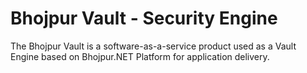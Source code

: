 # Bhojpur Vault - Security Engine
The Bhojpur Vault is a software-as-a-service product used as a Vault Engine based on Bhojpur.NET Platform for application delivery.
